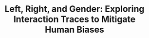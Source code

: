---
authors:
- Emily Wall
- Arpit Narechania
- Adam Coscia
- Jamal Paden
- Alex Endert
link:
tags: 
- Human Bias
- Bias Mitigation
- Decision Making
- Visual Data Analysis
title: 'Left, Right, and Gender: Exploring Interaction Traces to Mitigate Human Biases'
venue: IEEE Trans. Vis. Comput. Graph.
year: 2021
---